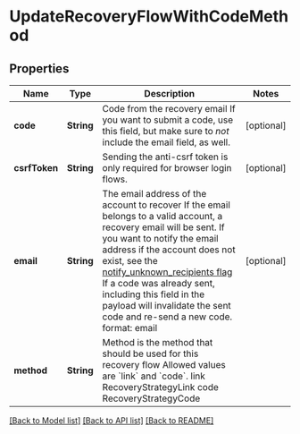# UpdateRecoveryFlowWithCodeMethod

## Properties
Name | Type | Description | Notes
------------ | ------------- | ------------- | -------------
**code** | **String** | Code from the recovery email  If you want to submit a code, use this field, but make sure to _not_ include the email field, as well. | [optional] 
**csrfToken** | **String** | Sending the anti-csrf token is only required for browser login flows. | [optional] 
**email** | **String** | The email address of the account to recover  If the email belongs to a valid account, a recovery email will be sent.  If you want to notify the email address if the account does not exist, see the [notify_unknown_recipients flag](https://www.ory.sh/docs/kratos/self-service/flows/account-recovery-password-reset#attempted-recovery-notifications)  If a code was already sent, including this field in the payload will invalidate the sent code and re-send a new code.  format: email | [optional] 
**method** | **String** | Method is the method that should be used for this recovery flow  Allowed values are &#x60;link&#x60; and &#x60;code&#x60;. link RecoveryStrategyLink code RecoveryStrategyCode | 

[[Back to Model list]](../README.md#documentation-for-models) [[Back to API list]](../README.md#documentation-for-api-endpoints) [[Back to README]](../README.md)


